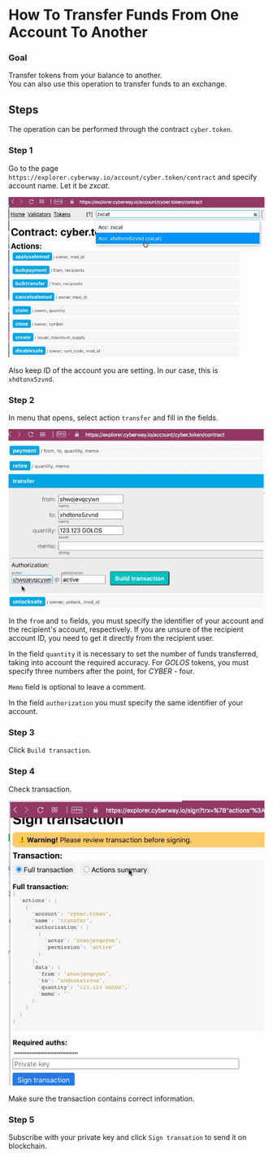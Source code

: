 # How To Transfer Funds From One Account To Another

### Goal
Transfer tokens from your balance to another.  
You can also use this operation to transfer funds to an exchange.

## Steps
The operation can be performed through the contract `cyber.token`.

### Step 1
Go to the page `https://explorer.cyberway.io/account/cyber.token/contract` and specify account name. Let it be *zxcat*.  

![](./images/explorer_actions.png)

Also keep ID of the account you are setting. In our case, this is `xhdtonx5zvnd`.

### Step 2
In menu that opens, select action `transfer` and fill in the fields.  

![](./images/transfer.png)

In the `from` and `to` fields, you must specify the identifier of your account and the recipient's account, respectively. If you are unsure of the recipient account ID, you need to get it directly from the recipient user.  

In the field `quantity` it is necessary to set the number of funds transferred, taking into account the required accuracy. For *GOLOS* tokens, you must specify three numbers after the point, for *CYBER* - four.  

`Memo` field is optional to leave a comment.  

In the field `authorization` you must specify the same identifier of your account.

### Step 3
Click `Build transaction`.

### Step 4
Check transaction.

![](./images/transfer_trx.png)

Make sure the transaction contains correct information.  

### Step 5
Subscribe with your private key and click `Sign transation` to send it on blockchain.
